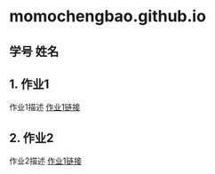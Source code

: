 # momochengbao.github.io
## 学号 姓名
## 1. 作业1
   作业1描述
   [作业1链接](https://momochengbao.github.io/2020population.html)
## 2. 作业2
   作业2描述
   [作业1链接](https://momochengbao.github.io/2020population.html)

   

